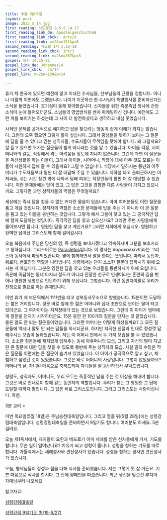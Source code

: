 ```yaml
---

title: 부활 제6주일
layout: post 
image: 2023_5_14.jpg
first_reading: 사도행전 8,5-8.14-17
first_reading_link_de: Apostelgeschichte8
first_reading_link_cbck:  Acts/8
first_reading_link: m=2&n=151&p=8
second_reading: 베드로 1서 3,15-18
second_reading_link_cbck: 1Pt/3
second_reading_link: m=2&n=167&p=3
gospel: 요한 14,15-21
gospel_link_de: Johannes14
gospel_link_cbck:  Jn/14
gospel_link: m=2&n=150&p=14

---
```


휴가 차 한국에 있으면 예전에 알고 지내던 수사님들, 신부님들의 근황을 접합니다. 아니나 다를까 이번에도 그랬습니다. 나이가 지긋하신 한 수사님이 특별행사를 준비하신다는 소식을 들었습니다. 호기심이 동해 찾아봤습니다. 신자들을 위한 즉문즉답 행사에 관한 소식이 눈에 들어오더군요. 스님들의 영업방식을 벤치 마케팅하신 겁니다. 예전에도 그런 끼를 보이기는 하셨는데 그 사이 더 발전하셨다고 생각하고 내심 웃었습니다.

사적인 문제를 공개적으로 얘기하고 답을 찾으려는 행동이 쉽게 이해가 되지는 않습니다. 그런데 오죽 했으면 그렇게 할까 싶습니다. 그래서 중생들을 탓하기 보다는 그 질문에 답을 줄 수 있다고 믿는 성직자들, 수도자들이 무책임을 탓해야 합니다. 왜 그럴까요? 잘 듣고 있으면 오가는 질문들이 별게 아니라는 것을 알 수 있습니다. 아이들 걱정, 시어머니와의 갈등, 직장에서 겪는 어려움들 정도에 지나지 않습니다. 그런데 과연 이 질문들을 독신생활을 하는 이들이, 그래서 아이들, 시어머니, 직장에 대해 아무 것도 모르는 이들이 시원하게 답해 줄 수 있을까요? 그럴 수 없습니다. 식당에서 일하시는 중년의 아주머니가 수도자들보다 훨씬 더 잘 대답해 주실 수 있습니다. 지하철 타고 출퇴근하시는 아저씨들, 쉬는 시간 잠깐 밖에 나와서 담배 피우는 직장인들이 훨씬 더 잘 대답할 수 있습니다. 이런 문제들에는 답이 있고, 그 답은 그것을 경험한 다른 사람들이 가지고 있으니까요. 그렇다면 과연 성직자들의 역할은 무엇일까요?

세상에는 즉시 답을 찾을 수 없는 커다란 물음이 있습니다. 아마 여러분들도 이런 질문을 품고 계실 것입니다. 성직자의 역할은 소소한 문제들에 답을 주는 게 아니라 이 큰 질문을 품고 있는 이들을 동반하는 것입니다. 그렇게 해서 그들이 찾고 있는 그 궁극적인 답에 함께 도달하는 것입니다. 즉각적인 답을 찾고 싶으신가요? 그러면 주변 사람들에게 물어보시면 됩니다. 영원한 답을 찾고 계신가요? 그러면 저희에게 오십시오. 영원하고 완벽한 답이신 그리스도께 함께 걸어갑시다.

오늘 복음에서 주님은 당신의 영, 즉 성령을 보내시겠다고 약속하시며 그분을 보호자라고 칭하십니다. 그리스어로는 <a href="https://en.wikipedia.org/wiki/Paraclete">Paracletos</a>입니다. 이 명사는 παρακαλεῖν이라는 그리스어 동사에서 파생되었습니다. 옆에 함께하면서 말을 한다는 뜻입니다. 따라서 동반자, 위로자, 변호인의 역할을 나타냅니다. 성령께서는 단지 소소한 질문에 답하시기 위해 오시는 게 아닙니다. 그분은 영원한 답을 찾고 있는 우리들을 동반하시기 위해 오십니다. 즉문에 즉답하는 동네 아저씨 정도가 아니라 진정한 친구로 인생이라는 혼란의 길을 벗어나 영원한 생명으로 인도하기 위해 오십니다. 그렇습니다. 이런 동반자야말로 우리가 진정으로 필요로 하는 존재입니다.

이번 휴가 때 보문역에서 1111번을 타고 성북동사무소으로 향했습니다. 15분이면 도달하는 짧은 거리입니다. 뒷문 바로 앞에 한 젊은 어머니와 십대 초반으로 보이는 딸이 타고 있더군요. 그 여자아이는 지적장애가 있는 것으로 보였습니다. 그런데 이 아이가 엄마에게 질문을 던지기 시작하더군요. 15분 동안 한 100개의 질문을 던지는 것 같았습니다. 물론 말도 안 되는 질문들이었습니다. 그러면 어머니는 어떻게 하셨을까요? 그 모든 질문들에 역시나 말도 안 되는 답들을 하시더군요. 하지만 지극한 친절과 인내로 정성껏 답해주시는 모습이 놀라웠습니다. 저는 이 어머니 안에서 두 가지 모습을 볼 수 있었습니다. 소소한 질문들에 재치있게 답해주는 동네 아주머니의 모습, 그리고 자신의 딸이 지녔던 큰 질문에 대한 답을 찾을 수 있도록 동반해 주는 성직자의 모습. 사실 딸의 수많은 작은 질문들 이면에는 큰 질문이 숨겨져 있었습니다. 이 아이가 궁극적으로 알고 싶고, 체험하고 싶었던 것이 있었습니다. 그것은 바로 어머니의 사랑입니다. 그렇지 않았을까요? 어머니의 날, 자녀된 마음으로 축하드리며 자녀들을 잘 동반하십사 부탁드립니다.

성령도, 성직자도, 어머니도, 우리 모두는 즉흥적인 답을 주는 것 이상을 해내야 합니다. 그것은 바로 인내로이 함께 걷는 동반자의 역할입니다. 우리가 찾는 그 영원한 그 답에 도달할 때까지 말입니다. 그 답은 바로 그리스도입니다. 그리고 그리스도는 사랑이십니다. 아멘.

3분 교리 >

이번 목요일(5월 18일)은 주님승천대축일입니다. 그리고 열흘 뒤(5월 28일)에는 성령강림대축일입니다. 성령강림대축일을 준비하면서 9일기도 합니다. 여러분도 하세요. 5분 걸려요.

오늘 제1독서에서, 제자들이 요한과 베드로가 이미 세례를 받은 신자들에게 가서, 기도를 합니다. 무슨 일이 일어났나요? 치유가 되고 성령이 옵니다. 성령을 청하는 기도를 따로 합니다. 가톨릭에서는 세례성사와 견진성사가 있습니다.
성령을 청하는 성사인 견진성사가 있습니다.

오늘, 형제님들이 정성과 힘을 다해 식사를 준비했습니다. 저는 그렇게 못 살 거든요. 기쁜 마음으로 식사를 합시다. 그 전에 샴페인을 따겠습니다. 최근 생신을 맞으신 루치아 자매님부터 나오세요

참고자료:

<a href="https://maria.catholic.or.kr/dictionary/term/term_view.asp?ctxtIdNum=5743&keyword=&gubun=02">성령강림대축일</a>

<a href="https://m.mariasarang.net/book/bbs_view.asp?index=tagbbs_gido7&no=7">성령강림 9일기도 (5/19-5/27)</a>
